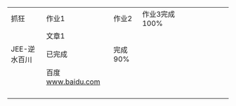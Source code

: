 |          |                  |       |           |      |      |      |      |      |      |      |
| -------- | ---------------- | ----- | --------- | ---- | ---- | ---- | ---- | ---- | ---- | ---- |
| 抓狂       | 作业1              | 作业2   | 作业3完成100% |      |      |      |      |      |      |      |
|          | 文章1              |       |           |      |      |      |      |      |      |      |
| JEE-逆水百川 | 已完成              | 完成90% |           |      |      |      |      |      |      |      |
|          | 百度 www.baidu.com |       |           |      |      |      |      |      |      |      |
|          |                  |       |           |      |      |      |      |      |      |      |
|          |                  |       |           |      |      |      |      |      |      |      |
|          |                  |       |           |      |      |      |      |      |      |      |
|          |                  |       |           |      |      |      |      |      |      |      |